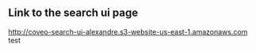 ## Link to the search ui page

http://coveo-search-ui-alexandre.s3-website-us-east-1.amazonaws.com
test
